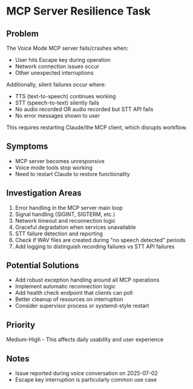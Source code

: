 # MCP Server Resilience Task

## Problem
The Voice Mode MCP server fails/crashes when:
- User hits Escape key during operation
- Network connection issues occur
- Other unexpected interruptions

Additionally, silent failures occur where:
- TTS (text-to-speech) continues working
- STT (speech-to-text) silently fails
- No audio recorded OR audio recorded but STT API fails
- No error messages shown to user

This requires restarting Claude/the MCP client, which disrupts workflow.

## Symptoms
- MCP server becomes unresponsive
- Voice mode tools stop working
- Need to restart Claude to restore functionality

## Investigation Areas
1. Error handling in the MCP server main loop
2. Signal handling (SIGINT, SIGTERM, etc.)
3. Network timeout and reconnection logic
4. Graceful degradation when services unavailable
5. STT failure detection and reporting
6. Check if WAV files are created during "no speech detected" periods
7. Add logging to distinguish recording failures vs STT API failures

## Potential Solutions
- Add robust exception handling around all MCP operations
- Implement automatic reconnection logic
- Add health check endpoint that clients can poll
- Better cleanup of resources on interruption
- Consider supervisor process or systemd-style restart

## Priority
Medium-High - This affects daily usability and user experience

## Notes
- Issue reported during voice conversation on 2025-07-02
- Escape key interruption is particularly common use case